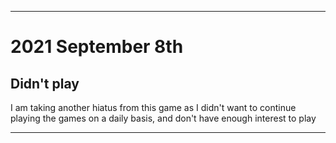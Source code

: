 
***

# 2021 September 8th

## Didn't play

I am taking another hiatus from this game as I didn't want to continue playing the games on a daily basis, and don't have enough interest to play

***
